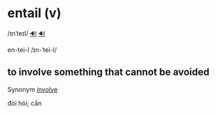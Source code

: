 # entail (v)

/ɪnˈteɪl/ [🔊](https://www.oxfordlearnersdictionaries.com/media/english/uk_pron/l/lea/leap_/leap__gb_1.mp3) [🔊](https://www.oxfordlearnersdictionaries.com/media/english/us_pron/l/lea/leap_/leap__us_1.mp3)

en-tei-l /ɪn-ˈtei-l/

## to involve something that cannot be avoided

Synonym [involve](../i/involve-v.md#if-a-situation-an-event-or-an-activity-involves-something-that-thing-is-an-important-or-necessary-part-or-result-of-it)

đòi hỏi; cần